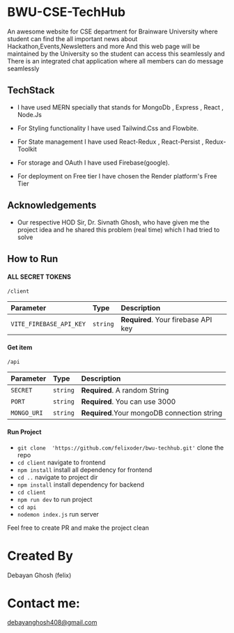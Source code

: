 
# BWU-CSE-TechHub

An awesome website for CSE department for Brainware University where student can find the all important news about Hackathon,Events,Newsletters and more And this web page will be maintained by the University so the student can access this seamlessly and There is an integrated chat application where all members can do message seamlessly


## TechStack

- I have used MERN specially that stands for MongoDb , Express , React , Node.Js 

- For Styling functionality I have used Tailwind.Css and Flowbite.

- For State management I have used React-Redux , React-Persist , Redux-Toolkit

- For storage and OAuth I have used Firebase(google).

- For deployment on Free tier I have chosen the Render platform's Free Tier
## Acknowledgements

 - Our respective HOD Sir, Dr. Sivnath Ghosh,  who have given me the project idea and he shared this problem (real time) which I had tried to solve



## How to Run

#### ALL SECRET TOKENS

```http
/client
```

| Parameter | Type     | Description                |
| :-------- | :------- | :------------------------- |
| `VITE_FIREBASE_API_KEY` | `string` | **Required**. Your firebase API key |

#### Get item

```http
/api
```

| Parameter | Type     | Description                       |
| :-------- | :------- | :-------------------------------- |
| `SECRET`      | `string` | **Required**. A random String|
| `PORT`      | `string` | **Required**. You can use 3000|
| `MONGO_URI`      | `string` | **Required**.Your mongoDB connection string|

#### Run Project

- `git clone  'https://github.com/felixoder/bwu-techhub.git'` clone the repo
- `cd client` navigate to frontend
- `npm install` install all dependency for frontend
- `cd ..` navigate to project dir
- `npm install` install dependency for backend
- `cd client`
- `npm run dev` to run project
- `cd api`
- `nodemon index.js` run server

Feel free to create PR and make the project clean









# Created By

Debayan Ghosh (felix)

# Contact me:

debayanghosh408@gmail.com